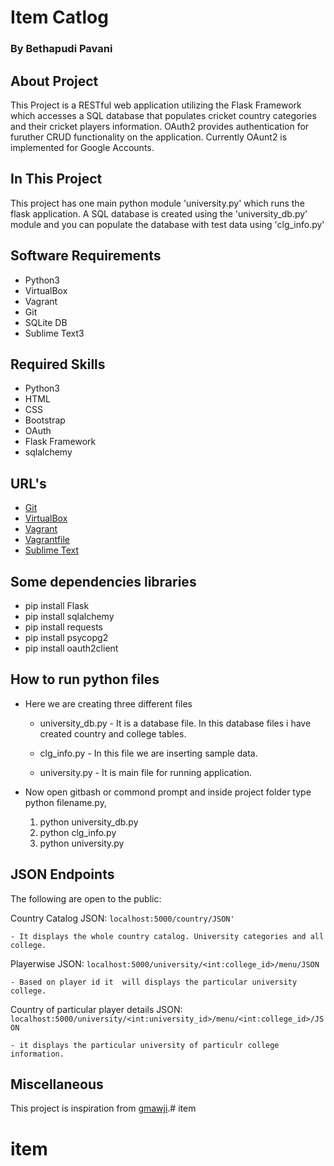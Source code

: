 # Item Catlog

### By Bethapudi Pavani

## About Project

This Project is a RESTful web application utilizing the Flask Framework which accesses a SQL database that populates cricket country categories and their cricket players information. OAuth2 provides authentication for furuther CRUD functionality on the application. Currently OAunt2 is implemented for Google Accounts.

## In This Project

This project has one main python module 'university.py' which runs the flask application. A SQL database is created using the 'university_db.py' module and you can populate the database with test data using 'clg_info.py'

## Software Requirements

* Python3
* VirtualBox
* Vagrant
* Git
* SQLite DB
* Sublime Text3

## Required Skills

* Python3
* HTML
* CSS
* Bootstrap
* OAuth
* Flask Framework
* sqlalchemy

## URL's

- [Git](https://git-scm.com/downloads)
- [VirtualBox](https://www.virtualbox.org/wiki/Downloads)
- [Vagrant](https://www.vagrantup.com/)
- [Vagrantfile](https://https://github.com/udacity/fullstack-nanodegree-vm)
- [Sublime Text](https://www.sublimetext.com/3)

## Some dependencies libraries

* pip install Flask
* pip install sqlalchemy
* pip install requests
* pip install psycopg2
* pip install oauth2client

## How to run python files

- Here we are creating three different files
	
	* university_db.py - It is a database file. In this database files i have created country and college tables.

	* clg_info.py - In this file we are inserting sample data.

	* university.py - It is main file for running application.

- Now open gitbash or commond prompt and inside project folder type python filename.py, 
	1. python university_db.py
	2. python clg_info.py
	3. python university.py


## JSON Endpoints

The following are open to the public:

Country Catalog JSON: `localhost:5000/country/JSON'`
	
	- It displays the whole country catalog. University categories and all college.

Playerwise JSON: `localhost:5000/university/<int:college_id>/menu/JSON`

    - Based on player id it  will displays the particular university college.

Country of particular player details JSON: `localhost:5000/university/<int:university_id>/menu/<int:college_id>/JSON`

    - it displays the particular university of particulr college information.

## Miscellaneous

This project is inspiration from [gmawji](https://github.com/gmawji/item-catalog).# item
# item
